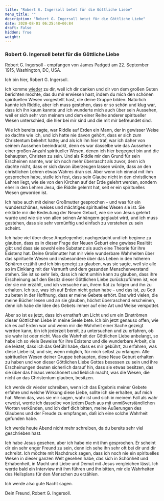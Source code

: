 ```yaml
---
title: "Robert G. Ingersoll betet für die Göttliche Liebe"
menu_title: ""
description: "Robert G. Ingersoll betet für die Göttliche Liebe"
date: 2020-08-01 06:25:48+00:84
draft: False
hidden: True
weight:
---
```

### Robert G. Ingersoll betet für die Göttliche Liebe

Robert G. Ingersoll - empfangen von James Padgett am 22. September 1915, Washington, DC, USA.

Ich bin hier, Robert G. Ingersoll.

Ich komme [wieder](/padgett-botschaften/padgett-botschaften-in-reihenfolge-des-datums/padgett-botschaften-1915-januar-august/dieser-schriftsteller-erzaehlt-von-seinen-religioesen-ansichten-die-er-auf-erden-hatte-jep-robert-ingersoll-5-august-1915/) zu dir, weil ich dir danken und dir von dem großen Guten berichten möchte, das du mir erwiesen hast, indem du mich den schönen spirituellen Wesen vorgestellt hast, die deine Gruppe bilden. Natürlich kannte ich Riddle, aber ich muss gestehen, dass er so schön und klug war, dass ich ihn kaum kannte und ich wunderte mich auch über sein Aussehen, weil er sich sehr von meinem und dem einer Reihe anderer spiritueller Wesen unterschied, die hier bei mir sind und die mit mir befreundet sind.

Wie ich bereits sagte, war Riddle auf Erden ein Mann, der in gewisser Weise so dachte wie ich, und ich hatte nie davon gehört, dass er sich zum Christentum bekehrt hatte; und als ich ihn hier traf, war ich daher von seinem Aussehen beeindruckt, denn es war dasselbe wie das Aussehen einer großen Anzahl spiritueller Wesen, denen ich hier begegnet bin und die behaupten, Christen zu sein. Und als Riddle mir den Grund für sein Erscheinen nannte, war ich noch mehr überrascht als zuvor, denn ich dachte nicht, dass er sich davon überzeugen lassen würde, dass an den christlichen Lehren etwas Wahres dran sei. Aber wenn ich einmal mit ihm gesprochen habe, stelle ich fest, dass sein Glaube nicht in den christlichen Lehren liegt, wie sie von den Kirchen auf der Erde gelehrt werden, sondern eher in den Lehren Jesu, die Riddle gelernt hat, seit er ein spirituelles Wesen geworden ist.

Ich habe auch mit deiner Großmutter gesprochen – und was für ein wunderschönes, weises und mächtiges spirituelles Wesen sie ist. Sie erklärte mir die Bedeutung der Neuen Geburt, wie sie von Jesus gelehrt wurde und wie sie von allen seinen Anhängern geglaubt wird, und ich muss gestehen, dass sie sehr vernünftig und einfach zu verstehen zu sein scheint.

Ich habe viel über diese Angelegenheit nachgedacht und ich beginne zu glauben, dass es in dieser Frage der Neuen Geburt eine gewisse Realität gibt und dass sie sowohl eine Substanz als auch eine Theorie für ihre Existenz hat. Deine Großmutter hat mir viele wunderbare Wahrheiten über das spirituelle Wesen und insbesondere über das Leben in den höheren Sphären erzählt und ich bin geneigt zu glauben, was sie sagte, weil sie alle so im Einklang mit der Vernunft und dem gesunden Menschenverstand stehen. Sie ist so sehr lieb, dass ich nicht umhin kann zu glauben, dass ihre Erscheinung auf den Besitz dieser Göttlichen Liebe zurückzuführen ist, von der sie mir erzählt, und ich versuche nun, ihrem Rat zu folgen und ihn zu erhalten. Ich tue, was ich auf Erden nicht getan habe – und das ist, zu Gott zu beten in der Hoffnung, dass er meine Gebete erhört. Das wird vielen, die meine Bücher lesen und an sie glauben, höchst überraschend erscheinen, denn ich habe die Idee des Gebets immer auf eine Art und Weise verspottet.

Aber so ist es jetzt, dass ich ernsthaft um Licht und um ein Einströmen dieser Göttlichen Liebe in meine Seele bete. Ich bin jetzt genauso offen, wie ich es auf Erden war und wenn mir die Wahrheit einer Sache gezeigt werden kann, bin ich jederzeit bereit, zu untersuchen und zu erfahren, ob sie wahr ist oder nicht.
Was die Wahrheit der Göttlichen Liebe anbelangt, so habe ich so viele Beweise für ihre Existenz und die wunderbare Arbeit, die sie leistet, dass ich das Gefühl habe, dass es mir gebührt, zu erfahren, was diese Liebe ist, und sie, wenn möglich, für mich selbst zu erlangen.
Alle spirituellen Wesen deiner Gruppe behaupten, diese Neue Geburt erhalten zu haben und von dieser Göttlichen Liebe Gottes besessen zu sein und ihre Erscheinungen deuten sicherlich darauf hin, dass sie etwas besitzen, das sie über das hinaus verschönert und lieblich macht, was die Wesen, die nicht an das Christentum glauben, besitzen.

Ich werde dir wieder schreiben, wenn ich das Ergebnis meiner Gebete erfahre und welche Wirkung diese Liebe, sollte ich sie erhalten, auf mich hat.
Wenn das, was sie mir sagen, wahr ist und sich in meinem Fall als wahr erweist, werde ich dasselbe von jedem Dach aus mit unmißverständlichen Worten verkünden, und ich darf dich bitten, meine Äußerungen des Glaubens und der Freude zu empfangen, daß ich eine solche Wahrheit gefunden habe.

Ich werde heute Abend nicht mehr schreiben, da du bereits sehr viel geschrieben hast.

Ich habe Jesus gesehen, aber ich habe nie mit ihm gesprochen. Er scheint dir ein sehr enger Freund zu sein, denn ich sehe ihn sehr oft bei dir und dir schreibt. Ich möchte mit Nachdruck sagen, dass ich noch nie ein spirituelles Wesen in dieser ganzen Welt gesehen habe, das sich in Schönheit und Erhabenheit, in Macht und Liebe und Demut mit Jesus vergleichen lässt. Ich werde bald ein Interview mit ihm führen und ihn bitten, mir die Wahrheiten des Heilsplans für den Menschen zu erzählen.

Ich werde also gute Nacht sagen.

Dein Freund, Robert G. Ingersoll.
